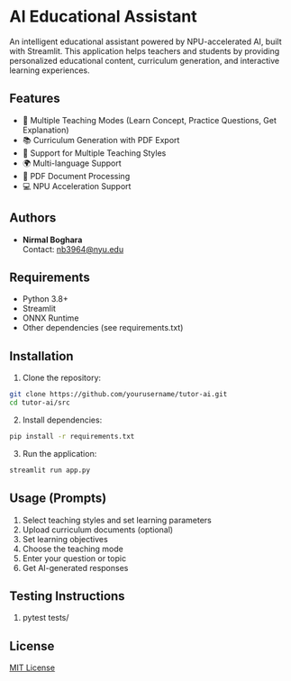 # AI Educational Assistant

An intelligent educational assistant powered by NPU-accelerated AI, built with Streamlit. This application helps teachers and students by providing personalized educational content, curriculum generation, and interactive learning experiences.


## Features

- 🎯 Multiple Teaching Modes (Learn Concept, Practice Questions, Get Explanation)
- 📚 Curriculum Generation with PDF Export
- 🎨 Support for Multiple Teaching Styles
- 🌍 Multi-language Support
- 📑 PDF Document Processing
- 💻 NPU Acceleration Support


## Authors
- **Nirmal Boghara**  
  Contact: nb3964@nyu.edu 

## Requirements

- Python 3.8+
- Streamlit
- ONNX Runtime
- Other dependencies (see requirements.txt)


## Installation

1. Clone the repository:

```bash
git clone https://github.com/yourusername/tutor-ai.git
cd tutor-ai/src
```

2. Install dependencies:

```bash
pip install -r requirements.txt
```

3. Run the application:

```bash
streamlit run app.py
```

## Usage (Prompts)

1. Select teaching styles and set learning parameters
2. Upload curriculum documents (optional)
3. Set learning objectives
4. Choose the teaching mode
5. Enter your question or topic
6. Get AI-generated responses

## Testing Instructions

1. pytest tests/


## License

[MIT License](LICENSE)
